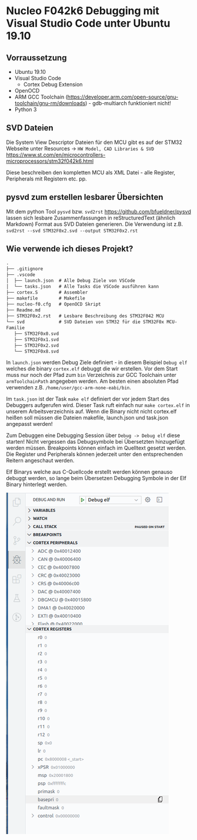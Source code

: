 # Nucleo F042k6 Debugging mit Visual Studio Code unter Ubuntu 19.10

## Vorraussetzung

* Ubuntu 19.10
* Visual Studio Code
    * Cortex Debug Extension
* OpenOCD
* ARM GCC Toolchain (https://developer.arm.com/open-source/gnu-toolchain/gnu-rm/downloads) - gdb-multiarch funktioniert nicht!
* Python 3

## SVD Dateien

Die System View Descriptor Dateien für den MCU gibt es auf der STM32 Webseite unter Resources -> `HW Model, CAD Libraries & SVD` https://www.st.com/en/microcontrollers-microprocessors/stm32f042k6.html

Diese beschreiben den kompletten MCU als XML Datei - alle Register, Peripherals mit Registern etc. pp.

## pysvd zum erstellen lesbarer Übersichten

Mit dem python Tool `pysvd` bzw. `svd2rst` https://github.com/bfueldner/pysvd lassen sich lesbare Zusammenfassungen in reStructuredText (ähnlich Markdown) Format aus SVD Dateien generieren. Die Verwendung ist z.B. `svd2rst --svd STM32F0x2.svd --output STM32F0x2.rst`

## Wie verwende ich dieses Projekt?

```
.
├── .gitignore
├── .vscode
│  ├── launch.json  # Alle Debug Ziele von VSCode
│  └── tasks.json   # Alle Tasks die VSCode ausführen kann
├── cortex.S        # Assembler
├── makefile        # Makefile
├── nucleo-f0.cfg   # OpenOCD Skript
├── Readme.md
├── STM32F0x2.rst   # Lesbare Beschreibung des STM32F042 MCU
└── svd             # SVD Dateien von STM32 für die STM32F0x MCU-Familie
   ├── STM32F0x0.svd
   ├── STM32F0x1.svd
   ├── STM32F0x2.svd
   └── STM32F0x8.svd
```

In `launch.json` werden Debug Ziele definiert - in diesem Beispiel `Debug elf` welches die binary `cortex.elf` debuggt die wir erstellen. Vor dem Start muss nur noch der Pfad zum `bin` Verzeichnis zur GCC Toolchain unter `armToolchainPath` angegeben werden. Am besten einen absoluten Pfad verwenden z.B. `/home/user/gcc-arm-none-eabi/bin`.

Im `task.json` ist der Task `make elf` definiert der vor jedem Start des Debuggers aufgerufen wird. Dieser Task ruft einfach nur `make cortex.elf` in unserem Arbeitsverzeichnis auf. Wenn die Binary nicht nicht cortex.elf heißen soll müssen die Dateien makefile, launch.json und task.json angepasst werden!

Zum Debuggen eine Debugging Session über `Debug -> Debug elf` diese starten! Nicht vergessen das Debugsymbole bei Übersetzten hinzugefügt werden müssen. Breakpoints können einfach im Quelltext gesetzt werden. Die Register und Peripherals können jederzeit unter den entsprechenden Reitern angeschaut werden.

Elf Binarys welche aus C-Quellcode erstellt werden können genauso debuggt werden, so lange beim Übersetzen Debugging Symbole in der Elf Binary hinterlegt werden.

![](vscode-debug.png)